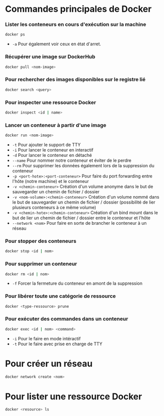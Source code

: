 # Commandes principales de Docker

### Lister les conteneurs en cours d'exécution sur la machine 

```bash
docker ps
```

* `-a` Pour également voir ceux en état d'arret.

### Récupérer une image sur DockerHub 

```bash
docker pull <nom-image>
```

### Pour rechercher des images disponibles sur le registre lié 

```bash
docker search <query>
```

### Pour inspecter une ressource Docker

```bash
docker inspect <id | name>
```

### Lancer un conteneur à partir d'une image 

```bash
docker run <nom-image>
```

* `-t` Pour ajouter le support de TTY
* `-i` Pour lancer le conteneur en interactif 
* `-d` Pour lancer le conteneur en détaché
* `--name` Pour nommer notre conteneur et éviter de le perdre 
* `--rm` Pour supprimer les données également lors de la suppression du conteneur
* `-p <port-hote>:<port-conteneur>` Pour faire du port forwarding entre l'hôte (notre machine) et le conteneur
* `-v <chemin-conteneur>` Création d'un volume anonyme dans le but de sauvegarder un chemin de fichier / dossier
* `-v <nom-volume>:<chemin-conteneur>` Création d'un volume nommé  dans le but de sauvegarder un chemin de fichier / dossier (possibilité de lier plusieurs conteneurs à ce même volume)
* `-v <chemin-hote>:<chemin-conteneur>` Création d'un bind mount dans le but de lier un chemin de fichier / dossier entre le conteneur et l'hôte
* `--network <nom>` Pour faire en sorte de brancher le conteneur à un réseau

### Pour stopper des conteneurs

```bash
docker stop <id | nom>
```

### Pour supprimer un conteneur 

```bash
docker rm <id | nom>
```

* `-f` Forcer la fermeture du conteneur en amont de la suppression

### Pour libérer toute une catégorie de ressource

```bash
docker <type-ressource> prune
```

### Pour exécuter des commandes dans un conteneur

```bash
docker exec <id | nom> <command>
```

* `-i` Pour le faire en mode intéractif
* `-t` Pour le faire avec prise en charge de TTY

# Pour créer un réseau

```bash
docker network create <nom>
```

# Pour lister une ressource Docker 

```bash
docker <resource> ls
```